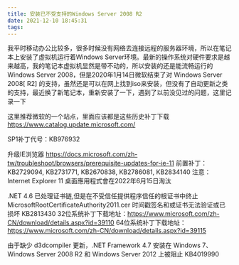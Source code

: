 ```yaml
---
title: 安装已不受支持的Windows Server 2008 R2
date: 2021-12-10 18:45:31
tags:
---
```


我平时移动办公比较多，很多时候没有网络去连接远程的服务器环境，所以在笔记本上安装了虚拟机运行着Windows Server环境。最新的操作系统对硬件要求是越来越高，我的笔记本虚拟机显然是带不动的，所以安装的还是能流畅运行的Windows Server 2008，但是2020年1月14日微软结束了对 Windows Server 2008[ R2] 的支持，虽然还是可以在网上找到iso来安装，但没有了自动更新之类的支持，最近换了新笔记本，重新安装了一下，遇到了以前没见过的问题，这里记录一下

这里推荐微软的一个站点，里面应该都是这些历史补丁下载
https://www.catalog.update.microsoft.com/

SP1补丁代号：KB976932

升级IE浏览器
https://docs.microsoft.com/zh-tw/troubleshoot/browsers/prerequisite-updates-for-ie-11
前置补丁：KB2729094, KB2731771, KB2670838, KB2786081, KB2834140
注意：Internet Explorer 11 桌面應用程式會在2022年6月15日淘汰

.NET 4.6 
已处理证书链,但是在不受信任提供程序信任的根证书中终止
MicrosoftRootCertificateAuthority2011.cer
时间戳签名和或证书无法验证或已损坏
KB2813430
32位系统补丁下载地址：https://www.microsoft.com/zh-CN/download/details.aspx?id=39110
64位系统补丁下载地址：https://www.microsoft.com/zh-CN/download/details.aspx?id=39115

由于缺少 d3dcompiler 更新，.NET Framework 4.7 安装在 Windows 7、Windows Server 2008 R2 和 Windows Server 2012 上被阻止
KB4019990
